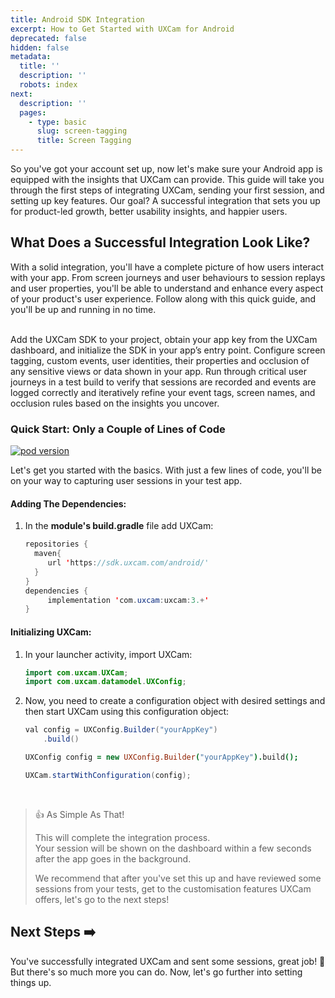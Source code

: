 ```yaml
---
title: Android SDK Integration
excerpt: How to Get Started with UXCam for Android
deprecated: false
hidden: false
metadata:
  title: ''
  description: ''
  robots: index
next:
  description: ''
  pages:
    - type: basic
      slug: screen-tagging
      title: Screen Tagging
---
```

So you've got your account set up, now let's make sure your Android app is equipped with the insights that UXCam can provide. This guide will take you through the first steps of integrating UXCam, sending your first session, and setting up key features. Our goal? A successful integration that sets you up for product-led growth, better usability insights, and happier users.

## What Does a Successful Integration Look Like?

With a solid integration, you'll have a complete picture of how users interact with your app. From screen journeys and user behaviours to session replays and user properties, you'll be able to understand and enhance every aspect of your product's user experience. Follow along with this quick guide, and you'll be up and running in no time.

<br />

<SimpleStepper>
  <SimpleStep header="Step 1: Install And Initialize">
    Add the UXCam SDK to your project, obtain your app key from the UXCam dashboard, and initialize the SDK in your app’s entry point.
  </SimpleStep>

  <SimpleStep header="Step 2: Customize Your Data">
    Configure screen tagging, custom events, user identities, their properties and occlusion of any sensitive views or data shown in your app.
  </SimpleStep>

  <SimpleStep header="Step 3: Test And Review">
    Run through critical user journeys in a test build to verify that sessions are recorded and events are logged correctly and iteratively refine your event tags, screen names, and occlusion rules based on the insights you uncover.
  </SimpleStep>
</SimpleStepper>

<br />

### Quick Start: Only a Couple of Lines of Code

[![pod version](https://img.shields.io/badge/Maven-3.+-green)](#)

Let's get you started with the basics. With just a few lines of code, you'll be on your way to capturing user sessions in your test app.

#### Adding The Dependencies:

1. In the **module's build.gradle** file add UXCam:
   ```java
   repositories {
     maven{ 
        url 'https://sdk.uxcam.com/android/' 
     } 
   } 
   dependencies { 
        implementation 'com.uxcam:uxcam:3.+' 
   }
   ```

#### Initializing UXCam:

1. In your launcher activity, import UXCam:
   ```java
   import com.uxcam.UXCam;
   import com.uxcam.datamodel.UXConfig;
   ```

2. Now, you need to create a configuration object with desired settings and then start UXCam using this configuration object:

   ```java Kotlin
   val config = UXConfig.Builder("yourAppKey")
       .build()
   ```
   ```coffeescript Java
   UXConfig config = new UXConfig.Builder("yourAppKey").build();
   ```

   ```java
   UXCam.startWithConfiguration(config);
   ```

<br />

> 👍 As Simple As That!
>
> This will complete the integration process.\
> Your session will be shown on the dashboard within a few seconds after the app goes in the background.
>
> We recommend that after you've set this up and have reviewed some sessions from your tests, get to the customisation features UXCam offers, let's go to the next steps!

## Next Steps ➡️

You've successfully integrated UXCam and sent some sessions, great job! 🎉  But there's so much more you can do. Now, let's go further into setting things up.